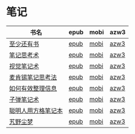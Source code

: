 # 笔记

| 书名 | epub | mobi | azw3 |
| --- | --- | --- | --- |
| [至少还有书](http://ct.dalanmei.com/f/31084289-575245211-929b56) | [epub](http://ct.dalanmei.com/f/31084289-575245211-929b56) | [mobi](http://ct.dalanmei.com/f/31084289-575334790-d87e01) | [azw3](http://ct.dalanmei.com/f/31084289-575308664-7b89d7) |
| [笔记思考术](http://ct.dalanmei.com/f/31084289-570107940-a94bee) | [epub](http://ct.dalanmei.com/f/31084289-570107940-a94bee) | [mobi](http://ct.dalanmei.com/f/31084289-570257511-6b352c) | [azw3](http://ct.dalanmei.com/f/31084289-571415792-bd312c) |
| [视觉笔记术](http://ct.dalanmei.com/f/31084289-571709893-b768bb) | [epub](http://ct.dalanmei.com/f/31084289-571709893-b768bb) | [mobi](http://ct.dalanmei.com/f/31084289-572115042-3a03f4) | [azw3](http://ct.dalanmei.com/f/31084289-572135932-a8d2e5) |
| [麦肯锡笔记思考法](http://ct.dalanmei.com/f/31084289-571651402-3f9251) | [epub](http://ct.dalanmei.com/f/31084289-571651402-3f9251) | [mobi](http://ct.dalanmei.com/f/31084289-572120050-94027b) | [azw3](http://ct.dalanmei.com/f/31084289-572180147-280dcf) |
| [如何有效整理信息](http://ct.dalanmei.com/f/31084289-571559035-fface9) | [epub](http://ct.dalanmei.com/f/31084289-571559035-fface9) | [mobi](http://ct.dalanmei.com/f/31084289-571919745-05210d) | [azw3](http://ct.dalanmei.com/f/31084289-572076441-c1ca9c) |
| [子弹笔记术](http://ct.dalanmei.com/f/31084289-571562255-f69474) | [epub](http://ct.dalanmei.com/f/31084289-571562255-f69474) | [mobi](http://ct.dalanmei.com/f/31084289-571991661-8c62b4) | [azw3](http://ct.dalanmei.com/f/31084289-571840904-4e1801) |
| [聪明人用方格笔记本](http://ct.dalanmei.com/f/31084289-571422471-8ef9c4) | [epub](http://ct.dalanmei.com/f/31084289-571422471-8ef9c4) | [mobi](http://ct.dalanmei.com/f/31084289-571781506-9751ac) | [azw3](http://ct.dalanmei.com/f/31084289-571882462-26a733) |
| [艽野尘梦](http://ct.dalanmei.com/f/31084289-571455254-7e5191) | [epub](http://ct.dalanmei.com/f/31084289-571455254-7e5191) | [mobi](http://ct.dalanmei.com/f/31084289-571787807-cb9960) | [azw3](http://ct.dalanmei.com/f/31084289-571888726-9b9950) |
